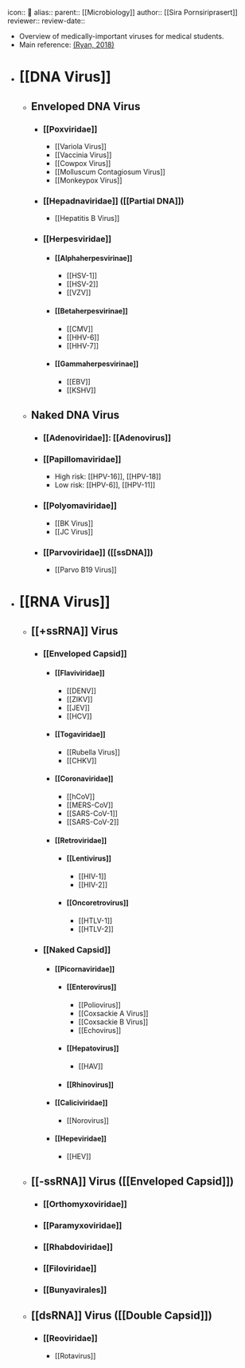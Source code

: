 icon:: 🦠
alias::
parent:: [[Microbiology]]
author:: [[Sira Pornsiriprasert]] 
reviewer::
review-date::

- Overview of medically-important viruses for medical students.
- Main reference: [(Ryan, 2018)]([[References/ryanSherrisMedicalMicrobiology2018]])
- # [[DNA Virus]]
	- ## Enveloped DNA Virus
		- ### [[Poxviridae]]
			- [[Variola Virus]]
			- [[Vaccinia Virus]]
			- [[Cowpox Virus]]
			- [[Molluscum Contagiosum Virus]]
			- [[Monkeypox Virus]]
		- ### [[Hepadnaviridae]] ([[Partial DNA]])
			- [[Hepatitis B Virus]]
		- ### [[Herpesviridae]]
			- #### [[Alphaherpesvirinae]]
				- [[HSV-1]]
				- [[HSV-2]]
				- [[VZV]]
			- #### [[Betaherpesvirinae]]
				- [[CMV]]
				- [[HHV-6]]
				- [[HHV-7]]
			- #### [[Gammaherpesvirinae]]
				- [[EBV]]
				- [[KSHV]]
	- ## Naked DNA Virus
		- ### [[Adenoviridae]]: [[Adenovirus]]
		- ### [[Papillomaviridae]]
			- High risk: [[HPV-16]], [[HPV-18]]
			- Low risk: [[HPV-6]], [[HPV-11]]
		- ### [[Polyomaviridae]]
			- [[BK Virus]]
			- [[JC Virus]]
		- ### [[Parvoviridae]] ([[ssDNA]])
			- [[Parvo B19 Virus]]
- # [[RNA Virus]]
	- ## [[+ssRNA]] Virus
		- ### [[Enveloped Capsid]]
			- #### [[Flaviviridae]]
				- [[DENV]]
				- [[ZIKV]]
				- [[JEV]]
				- [[HCV]]
			- #### [[Togaviridae]]
				- [[Rubella Virus]]
				- [[CHKV]]
			- #### [[Coronaviridae]]
				- [[hCoV]]
				- [[MERS-CoV]]
				- [[SARS-CoV-1]]
				- [[SARS-CoV-2]]
			- #### [[Retroviridae]]
				- #### [[Lentivirus]]
					- [[HIV-1]]
					- [[HIV-2]]
				- #### [[Oncoretrovirus]]
					- [[HTLV-1]]
					- [[HTLV-2]]
		- ### [[Naked Capsid]]
			- #### [[Picornaviridae]]
				- #### [[Enterovirus]]
					- [[Poliovirus]]
					- [[Coxsackie A Virus]]
					- [[Coxsackie B Virus]]
					- [[Echovirus]]
				- #### [[Hepatovirus]]
					- [[HAV]]
				- #### [[Rhinovirus]]
			- #### [[Caliciviridae]]
				- [[Norovirus]]
			- #### [[Hepeviridae]]
				- [[HEV]]
	- ## [[-ssRNA]] Virus ([[Enveloped Capsid]])
		- ### [[Orthomyxoviridae]]
		- ### [[Paramyxoviridae]]
		- ### [[Rhabdoviridae]]
		- ### [[Filoviridae]]
		- ### [[Bunyavirales]]
	- ## [[dsRNA]] Virus ([[Double Capsid]])
		- ### [[Reoviridae]]
			- [[Rotavirus]]